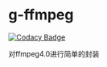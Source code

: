 # g-ffmpeg

[![Codacy Badge](https://api.codacy.com/project/badge/Grade/a72adc55c9d14983be8c290f62c50c6e)](https://app.codacy.com/app/1039994845/g-ffmpeg?utm_source=github.com&utm_medium=referral&utm_content=gongluck/g-ffmpeg&utm_campaign=Badge_Grade_Settings)

对ffmpeg4.0进行简单的封装

